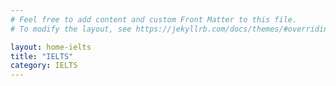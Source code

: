 ```yaml
---
# Feel free to add content and custom Front Matter to this file.
# To modify the layout, see https://jekyllrb.com/docs/themes/#overriding-theme-defaults

layout: home-ielts
title: "IELTS"
category: IELTS
---
```

